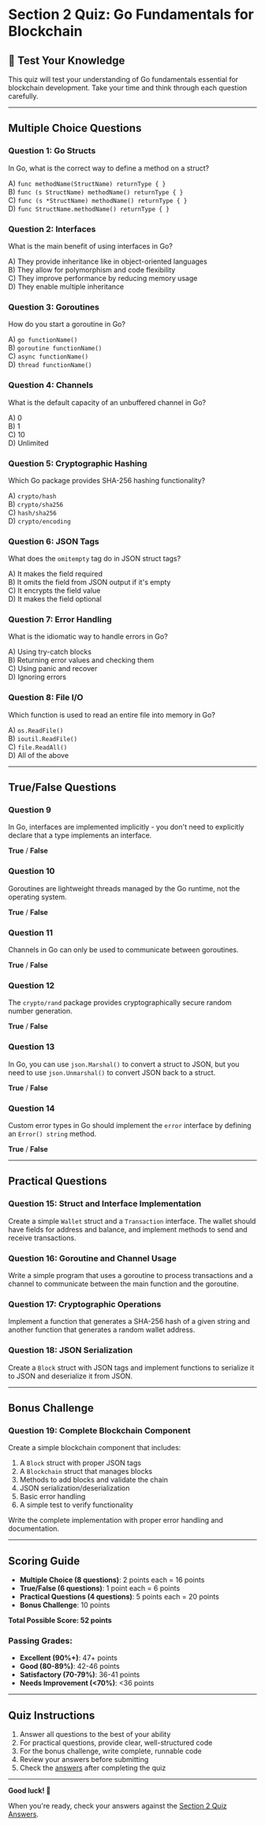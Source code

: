 # Section 2 Quiz: Go Fundamentals for Blockchain

## 📝 Test Your Knowledge

This quiz will test your understanding of Go fundamentals essential for blockchain development. Take your time and think through each question carefully.

---

## **Multiple Choice Questions**

### **Question 1: Go Structs**
In Go, what is the correct way to define a method on a struct?

A) `func methodName(StructName) returnType { }`  
B) `func (s StructName) methodName() returnType { }`  
C) `func (s *StructName) methodName() returnType { }`  
D) `func StructName.methodName() returnType { }`

### **Question 2: Interfaces**
What is the main benefit of using interfaces in Go?

A) They provide inheritance like in object-oriented languages  
B) They allow for polymorphism and code flexibility  
C) They improve performance by reducing memory usage  
D) They enable multiple inheritance

### **Question 3: Goroutines**
How do you start a goroutine in Go?

A) `go functionName()`  
B) `goroutine functionName()`  
C) `async functionName()`  
D) `thread functionName()`

### **Question 4: Channels**
What is the default capacity of an unbuffered channel in Go?

A) 0  
B) 1  
C) 10  
D) Unlimited

### **Question 5: Cryptographic Hashing**
Which Go package provides SHA-256 hashing functionality?

A) `crypto/hash`  
B) `crypto/sha256`  
C) `hash/sha256`  
D) `crypto/encoding`

### **Question 6: JSON Tags**
What does the `omitempty` tag do in JSON struct tags?

A) It makes the field required  
B) It omits the field from JSON output if it's empty  
C) It encrypts the field value  
D) It makes the field optional

### **Question 7: Error Handling**
What is the idiomatic way to handle errors in Go?

A) Using try-catch blocks  
B) Returning error values and checking them  
C) Using panic and recover  
D) Ignoring errors

### **Question 8: File I/O**
Which function is used to read an entire file into memory in Go?

A) `os.ReadFile()`  
B) `ioutil.ReadFile()`  
C) `file.ReadAll()`  
D) All of the above

---

## **True/False Questions**

### **Question 9**
In Go, interfaces are implemented implicitly - you don't need to explicitly declare that a type implements an interface.

**True** / **False**

### **Question 10**
Goroutines are lightweight threads managed by the Go runtime, not the operating system.

**True** / **False**

### **Question 11**
Channels in Go can only be used to communicate between goroutines.

**True** / **False**

### **Question 12**
The `crypto/rand` package provides cryptographically secure random number generation.

**True** / **False**

### **Question 13**
In Go, you can use `json.Marshal()` to convert a struct to JSON, but you need to use `json.Unmarshal()` to convert JSON back to a struct.

**True** / **False**

### **Question 14**
Custom error types in Go should implement the `error` interface by defining an `Error() string` method.

**True** / **False**

---

## **Practical Questions**

### **Question 15: Struct and Interface Implementation**
Create a simple `Wallet` struct and a `Transaction` interface. The wallet should have fields for address and balance, and implement methods to send and receive transactions.

### **Question 16: Goroutine and Channel Usage**
Write a simple program that uses a goroutine to process transactions and a channel to communicate between the main function and the goroutine.

### **Question 17: Cryptographic Operations**
Implement a function that generates a SHA-256 hash of a given string and another function that generates a random wallet address.

### **Question 18: JSON Serialization**
Create a `Block` struct with JSON tags and implement functions to serialize it to JSON and deserialize it from JSON.

---

## **Bonus Challenge**

### **Question 19: Complete Blockchain Component**
Create a simple blockchain component that includes:
1. A `Block` struct with proper JSON tags
2. A `Blockchain` struct that manages blocks
3. Methods to add blocks and validate the chain
4. JSON serialization/deserialization
5. Basic error handling
6. A simple test to verify functionality

Write the complete implementation with proper error handling and documentation.

---

## **Scoring Guide**

- **Multiple Choice (8 questions)**: 2 points each = 16 points
- **True/False (6 questions)**: 1 point each = 6 points
- **Practical Questions (4 questions)**: 5 points each = 20 points
- **Bonus Challenge**: 10 points

**Total Possible Score: 52 points**

### **Passing Grades:**
- **Excellent (90%+)**: 47+ points
- **Good (80-89%)**: 42-46 points
- **Satisfactory (70-79%)**: 36-41 points
- **Needs Improvement (<70%)**: <36 points

---

## **Quiz Instructions**

1. Answer all questions to the best of your ability
2. For practical questions, provide clear, well-structured code
3. For the bonus challenge, write complete, runnable code
4. Review your answers before submitting
5. Check the [answers](./answers.md) after completing the quiz

---

**Good luck! 🚀**

When you're ready, check your answers against the [Section 2 Quiz Answers](./answers.md).
